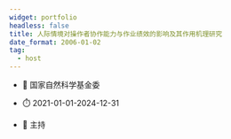```yaml
---
widget: portfolio
headless: false
title: 人际情境对操作者协作能力与作业绩效的影响及其作用机理研究
date_format: 2006-01-02
tag:
  - host
---
```



- :notebook: 国家自然科学基金委

- :stopwatch: 2021-01-01-2024-12-31

- :boy: 主持